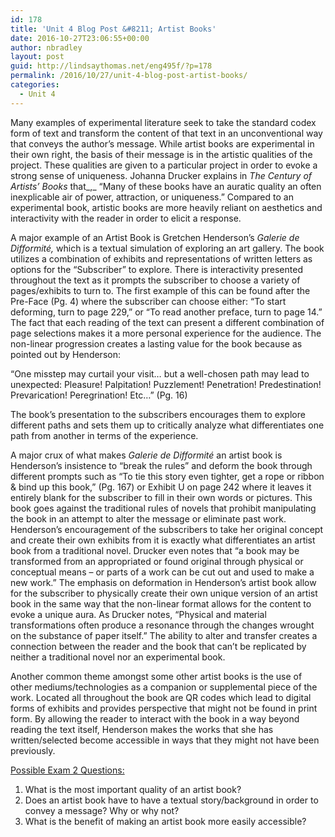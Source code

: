 ```yaml
---
id: 178
title: 'Unit 4 Blog Post &#8211; Artist Books'
date: 2016-10-27T23:06:55+00:00
author: nbradley
layout: post
guid: http://lindsaythomas.net/eng495f/?p=178
permalink: /2016/10/27/unit-4-blog-post-artist-books/
categories:
  - Unit 4
---
```

Many examples of experimental literature seek to take the standard codex form of text and transform the content of that text in an unconventional way that conveys the author’s message. While artist books are experimental in their own right, the basis of their message is in the artistic qualities of the project. These qualities are given to a particular project in order to evoke a strong sense of uniqueness. Johanna Drucker explains in _The Century of Artists’ Books_ that_,_ “Many of these books have an auratic quality an often inexplicable air of power, attraction, or uniqueness.” Compared to an experimental book, artistic books are more heavily reliant on aesthetics and interactivity with the reader in order to elicit a response.

A major example of an Artist Book is Gretchen Henderson’s _Galerie de Difformité,_ which is a textual simulation of exploring an art gallery. The book utilizes a combination of exhibits and representations of written letters as options for the “Subscriber” to explore. There is interactivity presented throughout the text as it prompts the subscriber to choose a variety of pages/exhibits to turn to. The first example of this can be found after the Pre-Face (Pg. 4) where the subscriber can choose either: “To start deforming, turn to page 229,” or “To read another preface, turn to page 14.” The fact that each reading of the text can present a different combination of page selections makes it a more personal experience for the audience. The non-linear progression creates a lasting value for the book because as pointed out by Henderson:

“One misstep may curtail your visit… but a well-chosen path may lead to unexpected: Pleasure! Palpitation! Puzzlement! Penetration! Predestination! Prevarication! Peregrination! Etc…” (Pg. 16)

The book’s presentation to the subscribers encourages them to explore different paths and sets them up to critically analyze what differentiates one path from another in terms of the experience.

A major crux of what makes _Galerie de Difformité_ an artist book is Henderson’s insistence to “break the rules” and deform the book through different prompts such as “To tie this story even tighter, get a rope or ribbon & bind up this book,” (Pg. 167) or Exhibit U on page 242 where it leaves it entirely blank for the subscriber to fill in their own words or pictures. This book goes against the traditional rules of novels that prohibit manipulating the book in an attempt to alter the message or eliminate past work. Henderson’s encouragement of the subscribers to take her original concept and create their own exhibits from it is exactly what differentiates an artist book from a traditional novel. Drucker even notes that “a book may be transformed from an appropriated or found original through physical or conceptual means &#8211; or parts of a work can be cut out and used to make a new work.” The emphasis on deformation in Henderson’s artist book allow for the subscriber to physically create their own unique version of an artist book in the same way that the non-linear format allows for the content to evoke a unique aura. As Drucker notes, “Physical and material transformations often produce a resonance through the changes wrought on the substance of paper itself.” The ability to alter and transfer creates a connection between the reader and the book that can’t be replicated by neither a traditional novel nor an experimental book.

Another common theme amongst some other artist books is the use of other mediums/technologies as a companion or supplemental piece of the work. Located all throughout the book are QR codes which lead to digital forms of exhibits and provides perspective that might not be found in print form. By allowing the reader to interact with the book in a way beyond reading the text itself, Henderson makes the works that she has written/selected become accessible in ways that they might not have been previously.

<u>Possible Exam 2 Questions:</u>

  1. What is the most important quality of an artist book?
  2. Does an artist book have to have a textual story/background in order to convey a message? Why or why not?
  3. What is the benefit of making an artist book more easily accessible?